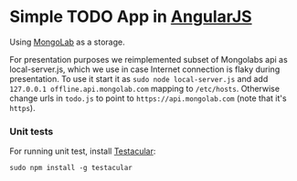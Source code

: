 # Simple TODO App in [AngularJS](http://angularjs.org)

Using [MongoLab](https://mongolab.com/home) as a storage.

For presentation purposes we reimplemented subset of Mongolabs api as local-server.js,
which we use in case Internet connection is flaky during presentation. To use it start it
as `sudo node local-server.js` and add `127.0.0.1 offline.api.mongolab.com` mapping to
`/etc/hosts`. Otherwise change urls in `todo.js` to point to `https://api.mongolab.com`
(note that it's `https`).


### Unit tests
For running unit test, install [Testacular](http://vojtajina.github.com/testacular):

    sudo npm install -g testacular
